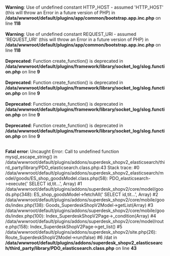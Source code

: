 
<br />
<b>Warning</b>:  Use of undefined constant HTTP_HOST - assumed 'HTTP_HOST' (this will throw an Error in a future version of PHP) in <b>/data/wwwroot/default/plugins/app/common/bootstrap.app.inc.php</b> on line <b>118</b><br />
<br />
<b>Warning</b>:  Use of undefined constant REQUEST_URI - assumed 'REQUEST_URI' (this will throw an Error in a future version of PHP) in <b>/data/wwwroot/default/plugins/app/common/bootstrap.app.inc.php</b> on line <b>118</b><br />
<br />
<b>Deprecated</b>:  Function create_function() is deprecated in <b>/data/wwwroot/default/plugins/framework/library/socket_log/slog.function.php</b> on line <b>9</b><br />
<br />
<b>Deprecated</b>:  Function create_function() is deprecated in <b>/data/wwwroot/default/plugins/framework/library/socket_log/slog.function.php</b> on line <b>9</b><br />
<br />
<b>Deprecated</b>:  Function create_function() is deprecated in <b>/data/wwwroot/default/plugins/framework/library/socket_log/slog.function.php</b> on line <b>9</b><br />
<br />
<b>Deprecated</b>:  Function create_function() is deprecated in <b>/data/wwwroot/default/plugins/framework/library/socket_log/slog.function.php</b> on line <b>9</b><br />
<br />







<b>Fatal error</b>:  Uncaught Error: Call to undefined function mysql_escape_string() in /data/wwwroot/default/plugins/addons/superdesk_shopv2_elasticsearch/third_party/library/PDO_elasticsearch.class.php:43
Stack trace:
#0 /data/wwwroot/default/plugins/addons/superdesk_shopv2_elasticsearch/model/goods/ES_shop_goodsModel.class.php(58): PDO_elasticsearch-&gt;execute(' SELECT  id,tit...', Array)
#1 /data/wwwroot/default/plugins/addons/superdesk_shopv2/core/model/goods.php(348): ES_shop_goodsModel-&gt;fetchAll(' SELECT  id,tit...', Array)
#2 /data/wwwroot/default/plugins/addons/superdesk_shopv2/core/mobile/goods/index.php(138): Goods_SuperdeskShopV2Model-&gt;getList(Array)
#3 /data/wwwroot/default/plugins/addons/superdesk_shopv2/core/mobile/goods/index.php(100): Index_SuperdeskShopV2Page-&gt;_condition(Array)
#4 /data/wwwroot/default/plugins/addons/superdesk_shopv2/core/model/route.php(158): Index_SuperdeskShopV2Page-&gt;get_list()
#5 /data/wwwroot/default/plugins/addons/superdesk_shopv2/site.php(26): Route_SuperdeskShopV2Model-&gt;run(false)
#6 /dat in <b>/data/wwwroot/default/plugins/addons/superdesk_shopv2_elasticsearch/third_party/library/PDO_elasticsearch.class.php</b> on line <b>43</b><br />
